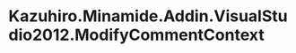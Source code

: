 Kazuhiro.Minamide.Addin.VisualStudio2012.ModifyCommentContext
=============================================================
